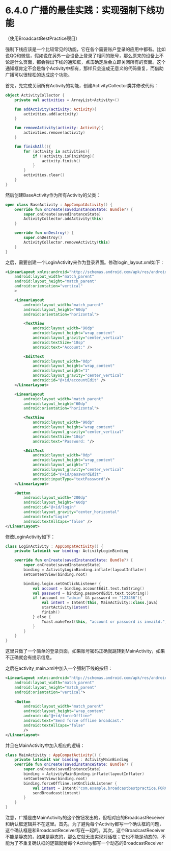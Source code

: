 # 6.4.0 广播的最佳实践：实现强制下线功能

（使用BroadcastBestPractice项目）

强制下线应该是一个比较常见的功能，它在各个需要账户登录的应用中都有。比如说QQ和微信，假如说在另外一台设备上登录了相同的账号，那么原来的设备上不论是什么页面，都会弹出下线的通知框，点击确定后会立即关闭所有的页面。这个通知框肯定不会是每个Activity中都有，那样只会造成无意义的代码重复，而借助广播可以很轻松的达成这个功能。

首先，先完成关闭所有Activity的功能，创建ActivityCollector类并修改代码：

```kotlin
object ActivityCollector {
    private val activities = ArrayList<Activity>()

    fun addActivity(activity: Activity){
        activities.add(activity)
    }

    fun removeActivity(activity: Activity){
        activities.remove(activity)
    }

    fun finishAll(){
        for (activity in activities){
            if (!activity.isFinishing){
                activity.finish()
            }
        }
        activities.clear()
    }
}
```

然后创建BaseActivity作为所有Activity的父类：

```kotlin
open class BaseActivity : AppCompatActivity() {
    override fun onCreate(savedInstanceState: Bundle?) {
        super.onCreate(savedInstanceState)
        ActivityCollector.addActivity(this)
    }

    override fun onDestroy() {
        super.onDestroy()
        ActivityCollector.removeActivity(this)
    }
}
```

之后，需要创建一个LoginActivity来作为登录界面。修改login_layout.xml如下：

```xml
<LinearLayout xmlns:android="http://schemas.android.com/apk/res/android"
    android:layout_width="match_parent"
    android:layout_height="match_parent"
    android:orientation="vertical"
    >

    <LinearLayout
        android:layout_width="match_parent"
        android:layout_height="60dp"
        android:orientation="horizontal">

        <TextView
            android:layout_width="90dp"
            android:layout_height="wrap_content"
            android:layout_gravity="center_vertical"
            android:textSize="18sp"
            android:text="Account:" />

        <EditText
            android:layout_width="0dp"
            android:layout_height="wrap_content"
            android:layout_weight="1"
            android:layout_gravity="center_vertical"
            android:id="@+id/accountEdit" />
    </LinearLayout>

    <LinearLayout
        android:layout_width="match_parent"
        android:layout_height="60dp"
        android:orientation="horizontal">

        <TextView
            android:layout_width="90dp"
            android:layout_height="wrap_content"
            android:layout_gravity="center_vertical"
            android:textSize="18sp"
            android:text="Password: "/>

        <EditText
            android:layout_width="0dp"
            android:layout_height="wrap_content"
            android:layout_weight="1"
            android:layout_gravity="center_vertical"
            android:id="@+id/passwordEdit"
            android:inputType="textPassword"/>
    </LinearLayout>

    <Button
        android:layout_width="200dp"
        android:layout_height="60dp"
        android:id="@+id/login"
        android:layout_gravity="center_horizontal"
        android:text="Login"
        android:textAllCaps="false" />
</LinearLayout>
```

修改LoginActivity如下：

```kotlin
class LoginActivity : AppCompatActivity() {
    private lateinit var binding: ActivityLoginBinding

    override fun onCreate(savedInstanceState: Bundle?) {
        super.onCreate(savedInstanceState)
        binding = ActivityLoginBinding.inflate(layoutInflater)
        setContentView(binding.root)

        binding.login.setOnClickListener {
            val account = binding.accountEdit.text.toString()
            val password = binding.passwordEdit.text.toString()
            if (account == "admin" && password == "123456"){
                val intent = Intent(this, MainActivity::class.java)
                startActivity(intent)
                finish()
            } else {
                Toast.makeText(this, "account or password is invaild.", Toast.LENGTH_SHORT).show()
            }
        }
    }
}
```

这里只做了一个简单的登录页面，如果账号密码正确就跳转到MainActivity，如果不正确就会有提示信息。

之后在activity_main.xml中加入一个强制下线的按钮：

```xml
<LinearLayout xmlns:android="http://schemas.android.com/apk/res/android"
    android:layout_width="match_parent"
    android:layout_height="match_parent"
    android:orientation="vertical">
  
    <Button
        android:layout_width="match_parent"
        android:layout_height="wrap_content"
        android:id="@+id/forceOffline"
        android:text="Send force offline broadcast."
        android:textAllCaps="false"
        />
</LinearLayout>
```

并且在MainActivity中加入相应的逻辑：

```kotlin
class MainActivity : AppCompatActivity() {
    private lateinit var binding : ActivityMainBinding
    override fun onCreate(savedInstanceState: Bundle?) {
        super.onCreate(savedInstanceState)
        binding = ActivityMainBinding.inflate(layoutInflater)
        setContentView(binding.root)
        binding.forceOffline.setOnClickListener {
            val intent = Intent("com.example.broadcastbestpractice.FORCE_OFFLINE")
            sendBroadcast(intent)
        }
    }
}
```

注意，广播是由MainActivity的这个按钮发出的，但相对应的BroadcastReceiver和确认框逻辑并不在这里。首先，为了避免每个Activity都写一个确认框的问题，这个确认框是和BroadcastReceiver写在一起的。其次，这个BroadcastReceiver不能是静态的，如果是静态的，那么它就无法实现对话框；它也不能是动态的，不能为了不重复确认框的逻辑就给每个Activity都写一个动态的BroadcastReceiver
